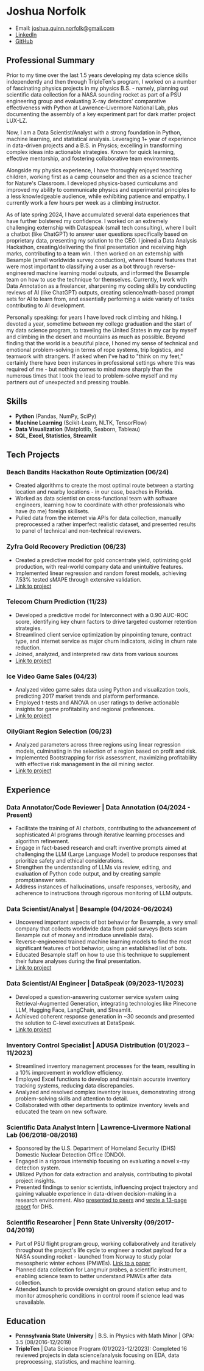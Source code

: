 # Joshua Norfolk
- Email: joshua.quinn.norfolk@gmail.com
- [LinkedIn](https://www.linkedin.com/in/joshua-norfolk/) 
- [GitHub](https://github.com/jnorfolk) 

## Professional Summary
Prior to my time over the last 1.5 years developing my data science skills independently and then through TripleTen's program, I worked on a number of fascinating physics projects in my physics B.S. - namely, planning out scientific data collection for a NASA sounding rocket as part of a PSU engineering group and evaluating X-ray detectors' comparative effectiveness with Python at Lawrence-Livermore National Lab, plus documenting the assembly of a key experiment part for dark matter project LUX-LZ. 

Now, I am a Data Scientist/Analyst with a strong foundation in Python, machine learning, and statistical analysis. Leveraging 1+ year of experience in data-driven projects and a B.S. in Physics; excelling in transforming complex ideas into actionable strategies. Known for quick learning, effective mentorship, and fostering collaborative team environments. 

Alongside my physics experience, I have thoroughly enjoyed teaching children, working first as a camp counselor and then as a science teacher for Nature's Classroom. I developed physics-based curriculums and improved my ability to communicate physics and experimental principles to a less knowledgeable audience, while exhibiting patience and empathy. I currently work a few hours per week as a climbing instructor.

As of late spring 2024, I have accumulated several data experiences that have further bolstered my confidence. I worked on an extremely challenging externship with Dataspeak (small tech consulting), where I built a chatbot (like ChatGPT) to answer user questions specifically based on proprietary data, presenting my solution to the CEO. I joined a Data Analysis Hackathon, creating/delivering the final presentation and receiving high marks, contributing to a team win. I then worked on an externship with Besample (small worldwide survey conduction), where I found features that were most important to classifying a user as a bot through reverse-engineered machine learning model outputs, and informed the Besample team on how to use the technique for themselves. Currently, I work with Data Annotation as a freelancer, sharpening my coding skills by conducting reviews of AI (like ChatGPT) outputs, creating science/math-based prompt sets for AI to learn from, and essentially performing a wide variety of tasks contributing to AI development.

Personally speaking: for years I have loved rock climbing and hiking. I devoted a year, sometime between my college graduation and the start of my data science program, to traveling the United States in my car by myself and climbing in the desert and mountains as much as possible. Beyond finding that the world is a beautiful place, I honed my sense of technical and emotional problem-solving in terms of rope systems, trip logistics, and teamwork with strangers. If asked when I've had to "think on my feet," certainly there have been instances in professional settings where this was required of me - but nothing comes to mind more sharply than the numerous times that I took the lead to problem-solve myself and my partners out of unexpected and pressing trouble.

## Skills
- **Python** (Pandas, NumPy, SciPy)
- **Machine Learning** (Scikit-Learn, NLTK, TensorFlow)
- **Data Visualization** (Matplotlib, Seaborn, Tableau)
- **SQL, Excel, Statistics, Streamlit**

## Tech Projects
### Beach Bandits Hackathon Route Optimization (06/24)
- Created algorithms to create the most optimal route between a starting location and nearby locations - in our case, beaches in Florida.
- Worked as data scientist on cross-functional team with software engineers, learning how to coordinate with other professionals who have (to me) foreign skillsets.
- Pulled data from the internet via APIs for data collection, manually preprocessed a rather imperfect realistic dataset, and presented results to panel of technical and non-technical reviewers.

### Zyfra Gold Recovery Prediction (06/23)
- Created a predictive model for gold concentrate yield, optimizing gold production, with real-world company data and unintuitive features.
- Implemented linear regression and random forest models, achieving 7.53% tested sMAPE through extensive validation.
- [Link to project](https://github.com/jnorfolk/Telecom-Churn/blob/main/README.md)

### Telecom Churn Prediction (11/23)
- Developed a predictive model for Interconnect with a 0.90 AUC-ROC score, identifying key churn factors to drive targeted customer retention strategies.
- Streamlined client service optimization by pinpointing tenure, contract type, and internet service as major churn indicators, aiding in churn rate reduction.
- Joined, analyzed, and interpreted raw data from various sources
- [Link to project](https://github.com/jnorfolk/Telecom-Churn/blob/main/README.md)

### Ice Video Game Sales (04/23)
- Analyzed video game sales data using Python and visualization tools, predicting 2017 market trends and platform performance.
- Employed t-tests and ANOVA on user ratings to derive actionable insights for game profitability and regional preferences.
- [Link to project](https://github.com/jnorfolk/Data-Projects-TripleTen/tree/main/Ice%20Video%20Game%20Sales)

### OilyGiant Region Selection (06/23)
- Analyzed parameters across three regions using linear regression models, culminating in the selection of a region based on profit and risk.
- Implemented Bootstrapping for risk assessment, maximizing profitability with effective risk management in the oil mining sector.
- [Link to project](https://github.com/jnorfolk/OilyGiant-Region-Selection/blob/main/README.md)

## Experience

### Data Annotator/Code Reviewer | Data Annotation (04/2024 - Present)
- Facilitate the training of AI chatbots, contributing to the advancement of sophisticated AI programs through iterative learning processes and algorithm refinement.
- Engage in fact-based research and craft inventive prompts aimed at challenging the LLM (Large Language Model) to produce responses that prioritize safety and ethical considerations.
- Strengthen the understanding of LLMs via review, editing, and evaluation of Python code output, and by creating sample prompt/answer sets.
- Address instances of hallucinations, unsafe responses, verbosity, and adherence to instructions through rigorous monitoring of LLM outputs.

### Data Scientist/Analyst | Besample (04/2024-06/2024)
- Uncovered important aspects of bot behavior for Besample, a very small company that collects worldwide data from paid surveys (bots scam Besample out of money and introduce unreliable data).
- Reverse-engineered trained machine learning models to find the most significant features of bot behavior, using an established list of bots.
- Educated Besample staff on how to use this technique to supplement their future analyses during the final presentation.
- [Link to project](https://github.com/jnorfolk/Besample-Bot-Characterization/tree/main)

### Data Scientist/AI Engineer | DataSpeak (09/2023-11/2023)
- Developed a question-answering customer service system using Retrieval-Augmented Generation, integrating technologies like Pinecone LLM, Hugging Face, LangChain, and Streamlit.
- Achieved coherent response generation in ~30 seconds and presented the solution to C-level executives at DataSpeak.
- [Link to project](https://github.com/jnorfolk/DataSpeak-QA/blob/main/README.md)
  
### Inventory Control Specialist | ADUSA Distribution (01/2023 – 11/2023)
- Streamlined inventory management processes for the team, resulting in a 10% improvement in workflow efficiency.
- Employed Excel functions to develop and maintain accurate inventory tracking systems, reducing data discrepancies.
- Analyzed and resolved complex inventory issues, demonstrating strong problem-solving skills and attention to detail.
- Collaborated with other departments to optimize inventory levels and educated the team on new software.

### Scientific Data Analyst Intern | Lawrence-Livermore National Lab (06/2018-08/2018)
- Sponsored by the U.S. Department of Homeland Security (DHS) Domestic Nuclear Detection Office (DNDO).
- Engaged in a rigorous internship focusing on evaluating a novel x-ray detection system.
- Utilized Python for data extraction and analysis, contributing to pivotal project insights.
- Presented findings to senior scientists, influencing project trajectory and gaining valuable experience in data-driven decision-making in a research environment. Also [presented to peers](https://www.linkedin.com/in/joshua-norfolk/overlay/1635541268226/single-media-viewer/?profileId=ACoAAD9ACSkBF0ejByMqwfH2ZWR4dnky950ZZnQ) and [wrote a 13-page report](https://www.linkedin.com/in/joshua-norfolk/overlay/1705114493071/single-media-viewer/?profileId=ACoAAD9ACSkBF0ejByMqwfH2ZWR4dnky950ZZnQ) for DHS.

### Scientific Researcher | Penn State University (09/2017-04/2019)
- Part of PSU flight program group, working collaboratively and iteratively throughout the project's life cycle to engineer a rocket payload for a NASA sounding rocket - launched from Norway to study polar mesospheric winter echoes (PMWEs). [Link to a paper](https://www.linkedin.com/in/joshua-norfolk/overlay/1635541265735/single-media-viewer/?profileId=ACoAAD9ACSkBF0ejByMqwfH2ZWR4dnky950ZZnQ)
- Planned data collection for Langmuir probes, a scientific instrument, enabling science team to better understand PMWEs after data collection.
- Attended launch to provide oversight on ground station setup and to monitor atmospheric conditions in control room if science lead was unavailable.

## Education
- **Pennsylvania State University** \| B.S. in Physics with Math Minor \| GPA: 3.5 (08/2016-12/2019)
- **TripleTen** \| Data Science Program (01/2023-12/2023): Completed 16 reviewed projects in data science/analysis focusing on EDA, data preprocessing, statistics, and machine learning.
